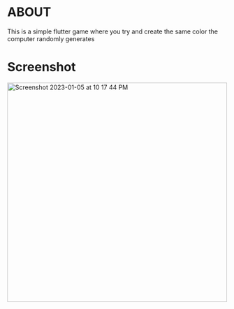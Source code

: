 # ABOUT
This is a simple flutter game where you try and create 
the same color the computer randomly generates 

# Screenshot

<img width="503" alt="Screenshot 2023-01-05 at 10 17 44 PM" src="https://user-images.githubusercontent.com/106310497/210881827-bb517eaf-4153-419e-914d-9af8d7d9bb21.png">
